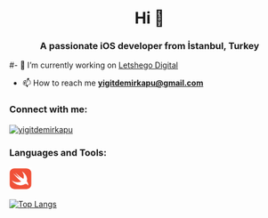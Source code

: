 <h1 align="center">Hi 👋</h1>
<h3 align="center">A passionate iOS developer from İstanbul, Turkey</h3>

#- 🔭 I’m currently working on [Letshego Digital](https://apps.apple.com/kh/app/letsgo-powered-by-letshego/id1575711413)

- 📫 How to reach me **yigitdemirkapu@gmail.com**

<h3 align="left">Connect with me:</h3>
<p align="left">
<a href="https://linkedin.com/in/yigitdemirkapu" target="blank"><img align="center" src="https://raw.githubusercontent.com/rahuldkjain/github-profile-readme-generator/master/src/images/icons/Social/linked-in-alt.svg" alt="yigitdemirkapu" height="30" width="40" /></a>
</p>

<h3 align="left">Languages and Tools:</h3>
<p align="left"> <a href="https://developer.apple.com/swift/" target="_blank" rel="noreferrer"> <img src="https://raw.githubusercontent.com/devicons/devicon/master/icons/swift/swift-original.svg" alt="swift" width="40" height="40"/> </a> </p>

[![Top Langs](https://github-readme-stats.vercel.app/api/top-langs/?username=yigitdemirkapu&layout=compact)](https://github.com/anuraghazra/github-readme-stats)
